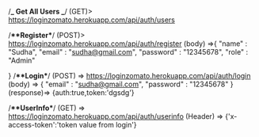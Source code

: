 /**_ Get All Users _**/
(GET)> https://loginzomato.herokuapp.com/api/auth/users

/**\*\***Register**\***/
(POST)> https://loginzomato.herokuapp.com/api/auth/register
(body) =>{
"name" : "Sudha",
"email" : "sudha@gmail.com",
"password" : "12345678",
"role" : "Admin"

}
/**\*\***Login**\***/
(POST) => https://loginzomato.herokuapp.com/api/auth/login
(body) => {
"email" : "sudha@gmail.com",
"password" : "12345678"
}
(response)=> {auth:true,token:'dgsdg'}

/**\*\***UserInfo**\***/
(GET) => https://loginzomato.herokuapp.com/api/auth/userinfo
(Header) => {'x-access-token':'token value from login'}
